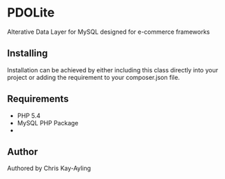 PDOLite
===

Alterative Data Layer for MySQL designed for e-commerce frameworks

## Installing

Installation can be achieved by either including this class directly into your project or adding the requirement 
to your composer.json file.

## Requirements

* PHP 5.4
* MySQL PHP Package
* 

## Author

Authored by Chris Kay-Ayling


